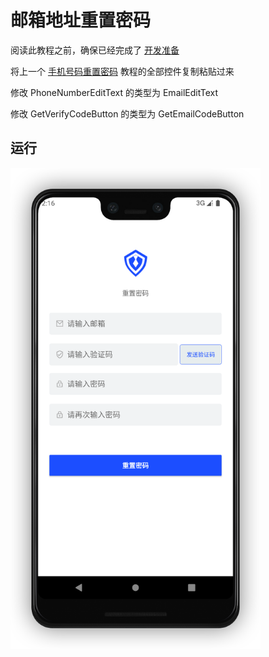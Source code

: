 # 邮箱地址重置密码

<LastUpdated/>

阅读此教程之前，确保已经完成了 [开发准备](/reference-new/Mobile-and-client-applications/sdk-for-android/develop.md)

将上一个 [手机号码重置密码](./reset-password-by-phone.md) 教程的全部控件复制粘贴过来

修改 PhoneNumberEditText 的类型为 EmailEditText

修改 GetVerifyCodeButton 的类型为 GetEmailCodeButton

## 运行

<img src="./images/reset_password_by_email.png" alt="drawing" width="400"/>
